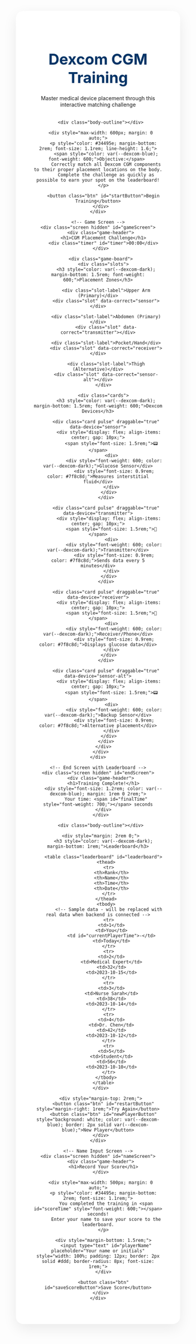 <!DOCTYPE html>
<html lang="en">
<head>
  <meta charset="UTF-8">
  <meta name="viewport" content="width=device-width, initial-scale=1.0">
  <title>Dexcom CGM Training Game</title>
  <link href="https://fonts.googleapis.com/css2?family=Poppins:wght@300;400;600;700&display=swap" rel="stylesheet">
  <style>
    :root {
      --dexcom-blue: #0066cc;
      --dexcom-light: #e8f4fc;
      --dexcom-dark: #003366;
      --success: #27ae60;
      --error: #e74c3c;
      --gold: #f1c40f;
    }
    
    body {
      font-family: 'Poppins', sans-serif;
      background: linear-gradient(135deg, #f5f9fc 0%, #e0eef9 100%);
      margin: 0;
      padding: 0;
      min-height: 100vh;
      color: #2c3e50;
    }
    
    .game-container {
      max-width: 1200px;
      margin: 0 auto;
      padding: 2rem;
    }
    
    /* Enhanced Header */
    .game-header {
      text-align: center;
      margin-bottom: 2rem;
      position: relative;
    }
    
    .game-header h1 {
      color: var(--dexcom-dark);
      font-size: 2.5rem;
      font-weight: 700;
      margin-bottom: 0.5rem;
      text-shadow: 0 2px 4px rgba(0,0,0,0.1);
      position: relative;
      display: inline-block;
    }
    
    .game-header h1:after {
      content: '';
      position: absolute;
      bottom: -10px;
      left: 50%;
      transform: translateX(-50%);
      width: 80px;
      height: 4px;
      background: var(--dexcom-blue);
      border-radius: 2px;
    }
    
    /* Medical-grade Body Outline */
    .body-outline {
      width: 220px;
      height: 440px;
      background-image: url('data:image/svg+xml;utf8,<svg xmlns="http://www.w3.org/2000/svg" viewBox="0 0 110 220"><path d="M55 15 Q75 35 55 55 Q35 75 55 95 L55 155 Q35 175 55 195 Q75 175 55 155 L55 95 Q75 75 55 55 Q35 35 55 15 Z" fill="none" stroke="%230066cc" stroke-width="2" stroke-linecap="round"/></svg>');
      background-repeat: no-repeat;
      margin: 2rem auto;
      position: relative;
      filter: drop-shadow(0 4px 8px rgba(0,102,204,0.2));
    }
    
    /* Premium Card Design */
    .card {
      background: white;
      border-radius: 12px;
      padding: 1.5rem;
      box-shadow: 0 6px 18px rgba(0,0,0,0.08);
      cursor: grab;
      transition: all 0.4s cubic-bezier(0.175, 0.885, 0.32, 1.275);
      border: none;
      position: relative;
      overflow: hidden;
      margin-bottom: 1rem;
    }
    
    .card:before {
      content: '';
      position: absolute;
      top: 0;
      left: 0;
      width: 4px;
      height: 100%;
      background: var(--dexcom-blue);
      transition: width 0.3s ease;
    }
    
    .card:hover {
      transform: translateY(-5px);
      box-shadow: 0 12px 24px rgba(0,0,0,0.12);
    }
    
    .card:hover:before {
      width: 8px;
    }
    
    /* Slot Design */
    .slot {
      background: white;
      border-radius: 12px;
      padding: 1.5rem;
      margin-bottom: 1.5rem;
      box-shadow: 0 4px 12px rgba(0,0,0,0.05);
      min-height: 60px;
      border: 2px solid #ecf0f1;
      transition: all 0.3s ease;
    }
    
    .slot.highlight {
      background: rgba(0,102,204,0.05);
      border-color: var(--dexcom-blue);
      transform: scale(1.02);
    }
    
    .slot.correct {
      background: rgba(39,174,96,0.08);
      border-color: var(--success);
      box-shadow: 0 0 0 2px rgba(39,174,96,0.3);
    }
    
    .slot-label {
      font-weight: 600;
      color: var(--dexcom-dark);
      margin-bottom: 0.5rem;
      font-size: 0.9rem;
      text-transform: uppercase;
      letter-spacing: 1px;
    }
    
    /* Professional Timer */
    .timer {
      font-size: 1.8rem;
      margin: 2rem 0;
      color: var(--dexcom-dark);
      font-weight: 700;
      text-align: center;
      background: white;
      padding: 1rem;
      border-radius: 50px;
      display: inline-block;
      min-width: 180px;
      box-shadow: 0 4px 12px rgba(0,0,0,0.08);
    }
    
    /* Medical-grade Button */
    .btn {
      background: var(--dexcom-blue);
      color: white;
      border: none;
      padding: 1rem 2rem;
      border-radius: 50px;
      font-size: 1rem;
      cursor: pointer;
      transition: all 0.3s ease;
      font-weight: 600;
      letter-spacing: 0.5px;
      box-shadow: 0 4px 12px rgba(0,102,204,0.3);
      position: relative;
      overflow: hidden;
    }
    
    .btn:hover {
      background: var(--dexcom-dark);
      transform: translateY(-2px);
      box-shadow: 0 6px 16px rgba(0,102,204,0.4);
    }
    
    /* Game Board Layout */
    .game-board {
      display: flex;
      justify-content: space-between;
      margin-top: 2rem;
      gap: 2rem;
    }
    
    .slots {
      width: 48%;
      background: rgba(255,255,255,0.7);
      border-radius: 16px;
      padding: 2rem;
      backdrop-filter: blur(8px);
      border: 1px solid rgba(0,0,0,0.05);
    }
    
    .cards {
      width: 48%;
      display: flex;
      flex-direction: column;
    }
    
    /* Screens */
    .screen {
      background: white;
      padding: 3rem;
      border-radius: 20px;
      box-shadow: 0 12px 36px rgba(0,0,0,0.08);
      max-width: 800px;
      margin: 2rem auto;
      text-align: center;
    }
    
    /* Leaderboard Table */
    .leaderboard {
      width: 100%;
      border-collapse: collapse;
      margin: 2rem 0;
    }
    
    .leaderboard th {
      background: var(--dexcom-blue);
      color: white;
      padding: 12px;
      text-align: left;
    }
    
    .leaderboard td {
      padding: 10px 12px;
      border-bottom: 1px solid #eee;
    }
    
    .leaderboard tr:nth-child(even) {
      background-color: #f8fafc;
    }
    
    .leaderboard tr:hover {
      background-color: #f1f7fd;
    }
    
    /* Animations */
    @keyframes confetti {
      0% { transform: translateY(-100px) rotate(0deg); opacity: 1; }
      100% { transform: translateY(500px) rotate(360deg); opacity: 0; }
    }
    
    @keyframes shake {
      0%, 100% { transform: translateX(0); }
      20% { transform: translateX(-8px); }
      40% { transform: translateX(8px); }
      60% { transform: translateX(-8px); }
      80% { transform: translateX(8px); }
    }
    
    @keyframes pulse {
      0% { transform: scale(1); }
      50% { transform: scale(1.05); }
      100% { transform: scale(1); }
    }
    
    .shake {
      animation: shake 0.5s;
      background-color: rgba(231,76,60,0.08) !important;
      border-color: var(--error) !important;
    }
    
    .pulse {
      animation: pulse 1.5s infinite;
    }
    
    /* Responsive Design */
    @media (max-width: 768px) {
      .game-board {
        flex-direction: column;
      }
      
      .slots, .cards {
        width: 100%;
      }
      
      .game-header h1 {
        font-size: 2rem;
      }
    }
  </style>
</head>
<body>
  <div class="game-container">
    <!-- Start Screen -->
    <div class="screen" id="startScreen">
      <div class="game-header">
        <h1>Dexcom CGM Training</h1>
        <p>Master medical device placement through this interactive matching challenge</p>
      </div>
      
      <div class="body-outline"></div>
      
      <div style="max-width: 600px; margin: 0 auto;">
        <p style="color: #34495e; margin-bottom: 2rem; font-size: 1.1rem; line-height: 1.6;">
          <span style="color: var(--dexcom-blue); font-weight: 600;">Objective:</span> 
          Correctly match all Dexcom CGM components to their proper placement locations on the body.
          Complete the challenge as quickly as possible to earn your spot on the leaderboard!
        </p>
        
        <button class="btn" id="startButton">Begin Training</button>
      </div>
    </div>

    <!-- Game Screen -->
    <div class="screen hidden" id="gameScreen">
      <div class="game-header">
        <h1>CGM Placement Challenge</h1>
        <div class="timer" id="timer">00:00</div>
      </div>
      
      <div class="game-board">
        <div class="slots">
          <h3 style="color: var(--dexcom-dark); margin-bottom: 1.5rem; font-weight: 600;">Placement Zones</h3>
          
          <div class="slot-label">Upper Arm (Primary)</div>
          <div class="slot" data-correct="sensor"></div>
          
          <div class="slot-label">Abdomen (Primary)</div>
          <div class="slot" data-correct="transmitter"></div>
          
          <div class="slot-label">Pocket/Hand</div>
          <div class="slot" data-correct="receiver"></div>
          
          <div class="slot-label">Thigh (Alternative)</div>
          <div class="slot" data-correct="sensor-alt"></div>
        </div>
        
        <div class="cards">
          <h3 style="color: var(--dexcom-dark); margin-bottom: 1.5rem; font-weight: 600;">Dexcom Devices</h3>
          
          <div class="card pulse" draggable="true" data-device="sensor">
            <div style="display: flex; align-items: center; gap: 10px;">
              <span style="font-size: 1.5rem;">📟</span>
              <div>
                <div style="font-weight: 600; color: var(--dexcom-dark);">Glucose Sensor</div>
                <div style="font-size: 0.9rem; color: #7f8c8d;">Measures interstitial fluid</div>
              </div>
            </div>
          </div>
          
          <div class="card pulse" draggable="true" data-device="transmitter">
            <div style="display: flex; align-items: center; gap: 10px;">
              <span style="font-size: 1.5rem;">📡</span>
              <div>
                <div style="font-weight: 600; color: var(--dexcom-dark);">Transmitter</div>
                <div style="font-size: 0.9rem; color: #7f8c8d;">Sends data every 5 minutes</div>
              </div>
            </div>
          </div>
          
          <div class="card pulse" draggable="true" data-device="receiver">
            <div style="display: flex; align-items: center; gap: 10px;">
              <span style="font-size: 1.5rem;">📱</span>
              <div>
                <div style="font-weight: 600; color: var(--dexcom-dark);">Receiver/Phone</div>
                <div style="font-size: 0.9rem; color: #7f8c8d;">Displays glucose data</div>
              </div>
            </div>
          </div>
          
          <div class="card pulse" draggable="true" data-device="sensor-alt">
            <div style="display: flex; align-items: center; gap: 10px;">
              <span style="font-size: 1.5rem;">📟</span>
              <div>
                <div style="font-weight: 600; color: var(--dexcom-dark);">Backup Sensor</div>
                <div style="font-size: 0.9rem; color: #7f8c8d;">Alternative placement</div>
              </div>
            </div>
          </div>
        </div>
      </div>
    </div>

    <!-- End Screen with Leaderboard -->
    <div class="screen hidden" id="endScreen">
      <div class="game-header">
        <h1>Training Complete!</h1>
        <div style="font-size: 1.2rem; color: var(--dexcom-blue); margin: 1rem 0 2rem;">
          Your time: <span id="finalTime" style="font-weight: 700;"></span> seconds
        </div>
      </div>
      
      <div class="body-outline"></div>
      
      <div style="margin: 2rem 0;">
        <h3 style="color: var(--dexcom-dark); margin-bottom: 1rem;">Leaderboard</h3>
        
        <table class="leaderboard" id="leaderboard">
          <thead>
            <tr>
              <th>Rank</th>
              <th>Name</th>
              <th>Time</th>
              <th>Date</th>
            </tr>
          </thead>
          <tbody>
            <!-- Sample data - will be replaced with real data when backend is connected -->
            <tr>
              <td>1</td>
              <td>You</td>
              <td id="currentPlayerTime">-</td>
              <td>Today</td>
            </tr>
            <tr>
              <td>2</td>
              <td>Medical Expert</td>
              <td>32</td>
              <td>2023-10-15</td>
            </tr>
            <tr>
              <td>3</td>
              <td>Nurse Sarah</td>
              <td>38</td>
              <td>2023-10-14</td>
            </tr>
            <tr>
              <td>4</td>
              <td>Dr. Chen</td>
              <td>42</td>
              <td>2023-10-12</td>
            </tr>
            <tr>
              <td>5</td>
              <td>Student</td>
              <td>56</td>
              <td>2023-10-10</td>
            </tr>
          </tbody>
        </table>
      </div>
      
      <div style="margin-top: 2rem;">
        <button class="btn" id="restartButton" style="margin-right: 1rem;">Try Again</button>
        <button class="btn" id="newPlayerButton" style="background: white; color: var(--dexcom-blue); border: 2px solid var(--dexcom-blue);">New Player</button>
      </div>
    </div>

    <!-- Name Input Screen -->
    <div class="screen hidden" id="nameScreen">
      <div class="game-header">
        <h1>Record Your Score</h1>
      </div>
      
      <div style="max-width: 500px; margin: 0 auto;">
        <p style="color: #34495e; margin-bottom: 2rem; font-size: 1.1rem;">
          You completed the training in <span id="scoreTime" style="font-weight: 600;"></span> seconds!
          Enter your name to save your score to the leaderboard.
        </p>
        
        <div style="margin-bottom: 1.5rem;">
          <input type="text" id="playerName" placeholder="Your name or initials" style="width: 100%; padding: 12px; border: 2px solid #ddd; border-radius: 8px; font-size: 1rem;">
        </div>
        
        <button class="btn" id="saveScoreButton">Save Score</button>
      </div>
    </div>
  </div>

  <script>
    // Game elements
    const startScreen = document.getElementById('startScreen');
    const gameScreen = document.getElementById('gameScreen');
    const endScreen = document.getElementById('endScreen');
    const nameScreen = document.getElementById('nameScreen');
    const startButton = document.getElementById('startButton');
    const restartButton = document.getElementById('restartButton');
    const newPlayerButton = document.getElementById('newPlayerButton');
    const saveScoreButton = document.getElementById('saveScoreButton');
    const timerElement = document.getElementById('timer');
    const finalTimeElement = document.getElementById('finalTime');
    const scoreTimeElement = document.getElementById('scoreTime');
    const currentPlayerTimeElement = document.getElementById('currentPlayerTime');
    const playerNameInput = document.getElementById('playerName');
    const leaderboard = document.getElementById('leaderboard');

    // Game variables
    let startTime;
    let timerInterval;
    let matchedPairs = 0;
    const totalPairs = 4;
    const penaltySeconds = 5;
    let currentTime = 0;

    // Start game
    startButton.addEventListener('click', startGame);
    restartButton.addEventListener('click', startGame);
    newPlayerButton.addEventListener('click', () => {
      endScreen.classList.add('hidden');
      startScreen.classList.remove('hidden');
    });
    saveScoreButton.addEventListener('click', saveScore);

    function startGame() {
      // Reset game state
      matchedPairs = 0;
      
      // Show game screen
      startScreen.classList.add('hidden');
      endScreen.classList.add('hidden');
      nameScreen.classList.add('hidden');
      gameScreen.classList.remove('hidden');
      
      // Reset all slots
      document.querySelectorAll('.slot').forEach(slot => {
        slot.classList.remove('correct', 'shake');
        slot.innerHTML = '';
      });
      
      // Reset all cards
      document.querySelectorAll('.card').forEach(card => {
        card.style.display = 'flex';
        card.classList.add('pulse');
      });
      
      // Start timer
      startTime = new Date();
      updateTimer();
      timerInterval = setInterval(updateTimer, 1000);
      
      // Setup drag and drop
      setupDragAndDrop();
    }

    function updateTimer() {
      const currentTime = new Date();
      const elapsed = Math.floor((currentTime - startTime) / 1000);
      const minutes = Math.floor(elapsed / 60).toString().padStart(2, '0');
      const seconds = (elapsed % 60).toString().padStart(2, '0');
      timerElement.textContent = `${minutes}:${seconds}`;
    }

    function setupDragAndDrop() {
      const cards = document.querySelectorAll('.card');
      const slots = document.querySelectorAll('.slot');
      
      cards.forEach(card => {
        card.addEventListener('dragstart', dragStart);
        card.addEventListener('dragend', dragEnd);
      });
      
      slots.forEach(slot => {
        slot.addEventListener('dragover', dragOver);
        slot.addEventListener('dragenter', dragEnter);
        slot.addEventListener('dragleave', dragLeave);
        slot.addEventListener('drop', drop);
      });
    }

    function dragStart(e) {
      e.dataTransfer.setData('text/plain', e.target.dataset.device);
      setTimeout(() => {
        e.target.classList.add('dragging');
        e.target.classList.remove('pulse');
      }, 0);
    }

    function dragEnd(e) {
      e.target.classList.remove('dragging');
    }

    function dragOver(e) {
      e.preventDefault();
    }

    function dragEnter(e) {
      e.preventDefault();
      e.target.classList.add('highlight');
    }

    function dragLeave(e) {
      e.target.classList.remove('highlight');
    }

    function drop(e) {
      e.preventDefault();
      e.target.classList.remove('highlight');
      
      const deviceType = e.dataTransfer.getData('text/plain');
      const card = document.querySelector(`.card[data-device="${deviceType}"]:not(.dragging)`);
      
      if (e.target.dataset.correct === deviceType) {
        // Correct match
        e.target.classList.add('correct');
        e.target.innerHTML = card.innerHTML;
        card.style.display = 'none';
        card.classList.remove('pulse');
        matchedPairs++;
        
        // Visual feedback
        e.target.style.animation = 'none';
        e.target.offsetHeight; // Trigger reflow
        e.target.style.animation = 'pulse 0.5s';
        
        if (matchedPairs === totalPairs) {
          endGame();
        }
      } else {
        // Incorrect match
        startTime = new Date(startTime.getTime() - penaltySeconds * 1000);
        updateTimer();
        
        e.target.classList.add('shake');
        setTimeout(() => {
          e.target.classList.remove('shake');
        }, 500);
      }
    }

    function endGame() {
      clearInterval(timerInterval);
      
      // Calculate final time
      const endTime = new Date();
      currentTime = Math.floor((endTime - startTime) / 1000);
      
      // Show name input screen
      gameScreen.classList.add('hidden');
      nameScreen.classList.remove('hidden');
      scoreTimeElement.textContent = currentTime;
    }

    function saveScore() {
      const playerName = playerNameInput.value.trim() || 'Anonymous';
      
      // In a real app, you would send this to your backend:
      // Example: await fetch('/api/scores', { method: 'POST', body: JSON.stringify({ name: playerName, time: currentTime }) });
      
      // For now, we'll just update the UI
      finalTimeElement.textContent = currentTime;
      currentPlayerTimeElement.textContent = currentTime;
      
      // Update the leaderboard's first row with the new score
      const firstRow = leaderboard.querySelector('tbody tr:first-child');
      if (firstRow) {
        firstRow.cells[1].textContent = playerName;
        firstRow.cells[2].textContent = currentTime;
        const today = new Date();
        firstRow.cells[3].textContent = today.toISOString().split('T')[0];
      }
      
      // Show end screen with leaderboard
      nameScreen.classList.add('hidden');
      endScreen.classList.remove('hidden');
      
      // Clear the name input for next time
      playerNameInput.value = '';
    }

    // Confetti effect for celebration (would activate on perfect score)
    function createConfetti() {
      const colors = ['#0066cc', '#27ae60', '#f1c40f', '#e74c3c', '#9b59b6'];
      
      for (let i = 0; i < 100; i++) {
        const confetti = document.createElement('div');
        confetti.className = 'confetti';
        confetti.style.left = Math.random() * 100 + 'vw';
        confetti.style.background = colors[Math.floor(Math.random() * colors.length)];
        confetti.style.animation = `confetti ${Math.random() * 3 + 2}s linear forwards`;
        confetti.style.opacity = '1';
        document.body.appendChild(confetti);
        
        setTimeout(() => {
          confetti.remove();
        }, 5000);
      }
    }
  </script>
</body>
</html>